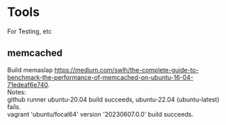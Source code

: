 # Tools
For Testing, etc
## memcached
Build memaslap https://medium.com/swlh/the-complete-guide-to-benchmark-the-performance-of-memcached-on-ubuntu-16-04-71edeaf6e740.  
Notes:  
github runner ubuntu-20.04 build succeeds, ubuntu-22.04 (ubuntu-latest) fails.  
vagrant 'ubuntu/focal64' version '20230607.0.0' build succeeds.  
